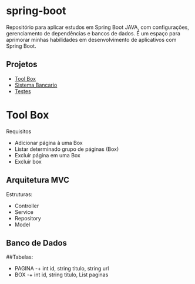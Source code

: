 # spring-boot

Repositório para aplicar estudos em Spring Boot JAVA, com configurações, gerenciamento de dependências e bancos de dados. É um espaço para aprimorar minhas habilidades em desenvolvimento de aplicativos com Spring Boot.

## Projetos
-  [Tool Box](https://github.com/FranciscoGJR/spring-boot/tree/main/tool-box)
-  [Sistema Bancario](https://github.com/FranciscoGJR/spring-boot/tree/main/sistema-bancario)
-  [Testes](https://github.com/FranciscoGJR/spring-boot/tree/main/teste-banco-de-dados)

# Tool Box
Requisitos
- Adicionar página à uma Box
- Listar determinado grupo de páginas (Box)
- Excluir página em uma Box
- Excluir box

## Arquitetura MVC
Estruturas:
- Controller
- Service
- Repository
- Model

## Banco de Dados
##Tabelas:
- PAGINA
-+ int id, string titulo, string url
- BOX
-+ int id, string titulo, List<Pagina> paginas
